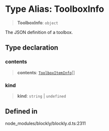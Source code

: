 # Type Alias: ToolboxInfo

> **ToolboxInfo**: `object`

The JSON definition of a toolbox.

## Type declaration

### contents

> **contents**: [`ToolboxItemInfo`](ToolboxItemInfo.md)[]

### kind

> **kind**: `string` \| `undefined`

## Defined in

node_modules/blockly/blockly.d.ts:2311
